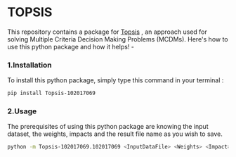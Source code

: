 # TOPSIS

This repository contains a package for [Topsis](https://en.wikipedia.org/wiki/TOPSIS) , an approach used for solving Multiple Criteria Decision Making Problems (MCDMs).
Here's how to use this python package and how it helps! -
### 1.Installation
To install this python package, simply type this command in your terminal :
```bash
pip install Topsis-102017069
```
### 2.Usage
The prerequisites of using this python package are knowing the input dataset, the weights, impacts and the result file name as you wish to save.
```bash
python -m Topsis-102017069.102017069 <InputDataFile> <Weights> <Impact> <Resultfilename>


